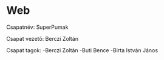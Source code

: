 # Web
Csapatnév: SuperPumak

Csapat vezető: Berczi Zoltán

Csapat tagok: 
  -Berczi Zoltán
  -Buti Bence
  -Birta István János
